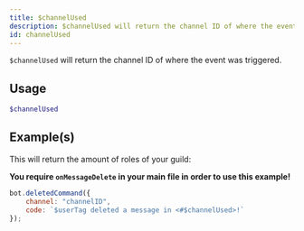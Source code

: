 ```yaml
---
title: $channelUsed
description: $channelUsed will return the channel ID of where the event was triggered.
id: channelUsed
---
```


`$channelUsed` will return the channel ID of where the event was triggered.

## Usage

```php
$channelUsed
```

## Example(s)

This will return the amount of roles of your guild:

**You require `onMessageDelete` in your main file in order to use this example!**

```javascript
bot.deletedCommand({
    channel: "channelID",
    code: `$userTag deleted a message in <#$channelUsed>!`
});
```
